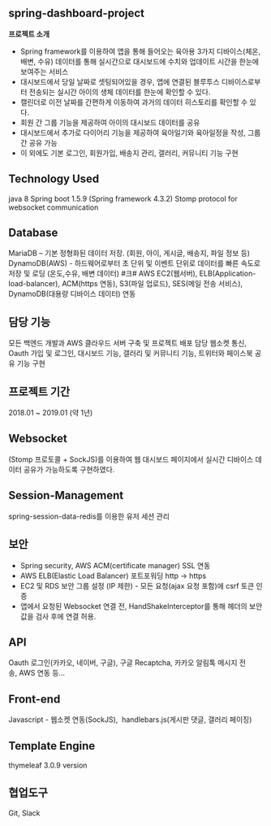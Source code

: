 ## spring-dashboard-project
**프로젝트 소개**
- Spring framework를 이용하여 앱을 통해 들어오는 육아용 3가지 디바이스(체온, 배변, 수유) 데이터를 통해 실시간으로 대시보드에 수치와 업데이트 시간을 한눈에 보여주는 서비스
- 대시보드에서 당일 날짜로 셋팅되어있을 경우, 앱에 연결된 블루투스 디바이스로부터 전송되는 실시간 아이의 생체 데이터를 한눈에 확인할 수 있다. 
- 캘린더로 이전 날짜를 간편하게 이동하여 과거의 데이터 히스토리를 확인할 수 있다. 
- 회원 간 그룹 기능을 제공하여 아이의 대시보드 데이터를 공유
- 대시보드에서 추가로 다이어리 기능을 제공하여 육아일기와 육아일정을 작성, 그룹간 공유 가능
- 이 외에도 기본 로그인, 회원가입, 배송지 관리, 갤러리, 커뮤니티 기능 구현

## Technology Used
java 8
Spring boot 1.5.9 (Spring framework 4.3.2)
Stomp protocol for websocket communication
## Database  
MariaDB – 기본 정형화된 데이터 저장. (회원, 아이, 게시글, 배송지, 파일 정보 등)
DynamoDB(AWS) - 하드웨어로부터 초 단위 및 이벤트 단위로 데이터를 빠른 속도로 저장 및 로딩
(온도,수유, 배변 데이터)
#크# AWS
EC2(웹서버), ELB(Application-load-balancer), ACM(https 연동), S3(파일 업로드), SES(메일 전송 서비스), DynamoDB(대용량 디바이스 데이터) 연동

## 담당 기능
모든 백엔드 개발과 AWS 클라우드 서버 구축 및 프로젝트 배포 담당
웹소켓 통신, Oauth 가입 및 로그인, 대시보드 기능, 갤러리 및 커뮤니티 기능, 트위터와 페이스북 공유 기능 구현

## 프로젝트 기간
2018.01 ~ 2019.01 (약 1년)

## Websocket 
(Stomp 프로토콜 + SockJS)를 이용하여 웹 대시보드 페이지에서 실시간 디바이스 데이터 공유가 가능하도록 구현하였다.

## Session-Management
spring-session-data-redis를 이용한 유저 세션 관리

## 보안  
- Spring security, AWS ACM(certificate manager) SSL 연동 
- AWS ELB(Elastic Load Balancer) 포트포워딩 http -> https
- EC2 및 RDS 보안 그룹 설정 (IP 제한)
- 모든 요청(ajax 요청 포함)에 csrf 토큰 인증
- 앱에서 요청된 Websocket 연결 전, HandShakeInterceptor를 통해 헤더의 보안값을 검사 후에 연결 허용.

## API
Oauth 로그인(카카오, 네이버, 구글), 구글 Recaptcha, 카카오 알림톡 메시지 전송, AWS 연동 등...

## Front-end 
Javascript - 웹소켓 연동(SockJS),  handlebars.js(게시판 댓글, 갤러리 페이징)

## Template Engine 
thymeleaf 3.0.9 version

## 협업도구 
Git, Slack

